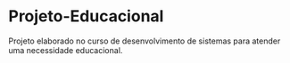 # Projeto-Educacional
Projeto elaborado no curso de desenvolvimento de sistemas para atender uma necessidade educacional.
